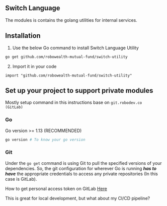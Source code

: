 ## Switch Language
The modules is contains the golang utilities for internal services.

## Installation
1. Use the below Go command to install Switch Language Utility
 ```bash
 go get github.com/robowealth-mutual-fund/switch-utility
 ```
2. Import it in your code
 ```
 import "github.com/robowealth-mutual-fund/switch-utility"
 ```

## Set up your project to support private modules
Mostly setup command in this instructions base on `git.robodev.co (GitLab)`

### Go
Go version >= 1.13 (RECOMMENDED)
```bash
go version # To know your go version

```

### Git
Under the `go get` command is using Git to pull the specified versions of your dependencies. So, the git configuration for wherever Go is running ***has to have*** the appropriate credentials to access any private repositories (In this case is GitLab).

>>>
How to get personal access token on GitLab [Here](https://docs.gitlab.com/ee/user/profile/personal_access_tokens.html)
>>>


>>>
This is great for local development, but what about my CI/CD pipeline?
>>>